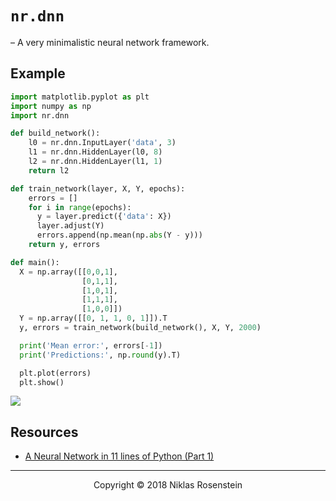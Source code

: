 # `nr.dnn`

&ndash; A very minimalistic neural network framework.

## Example

```python
import matplotlib.pyplot as plt
import numpy as np
import nr.dnn

def build_network():
    l0 = nr.dnn.InputLayer('data', 3)
    l1 = nr.dnn.HiddenLayer(l0, 8)
    l2 = nr.dnn.HiddenLayer(l1, 1)
    return l2

def train_network(layer, X, Y, epochs):
    errors = []
    for i in range(epochs):
      y = layer.predict({'data': X})
      layer.adjust(Y)
      errors.append(np.mean(np.abs(Y - y)))
    return y, errors

def main():
  X = np.array([[0,0,1],
                [0,1,1],
                [1,0,1],
                [1,1,1],
                [1,0,0]])
  Y = np.array([[0, 1, 1, 0, 1]]).T
  y, errors = train_network(build_network(), X, Y, 2000)

  print('Mean error:', errors[-1])
  print('Predictions:', np.round(y).T)

  plt.plot(errors)
  plt.show()
```

![](https://i.imgur.com/3RHiJka.png)

## Resources

* [A Neural Network in 11 lines of Python (Part 1)](https://iamtrask.github.io/2015/07/12/basic-python-network/)

---

<p align="center">Copyright &copy; 2018 Niklas Rosenstein</p>
